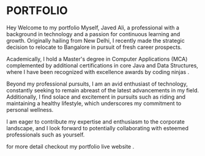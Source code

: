 # PORTFOLIO
Hey
Welcome to my portfolio
Myself, Javed Ali, a professional with a background in technology and a passion for continuous learning and growth.
Originally hailing from New Delhi, I recently made the strategic decision to relocate to Bangalore in pursuit of fresh career prospects.

Academically, I hold a Master's degree in Computer Applications (MCA) complemented by additional certifications in core Java and Data Structures, where I have been recognized with excellence awards by coding ninjas .

Beyond my professional pursuits, I am an avid enthusiast of technology, constantly seeking to remain abreast of the latest advancements in my field. Additionally, I find solace and excitement in pursuits such as riding and maintaining a healthy lifestyle, which underscores my commitment to personal wellness.

I am eager to contribute my expertise and enthusiasm to the corporate landscape, and I look forward to potentially collaborating with esteemed professionals such as yourself.

for more detail checkout my portfolio live website .


